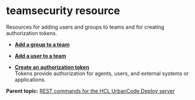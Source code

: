 # teamsecurity resource

Resources for adding users and groups to teams and for creating authorization tokens.

-   **[Add a group to a team](../../com.udeploy.api.doc/topics/rest_cli_teamsecurity_groups_put.md)**  

-   **[Add a user to a team](../../com.udeploy.api.doc/topics/rest_cli_teamsecurity_users_put.md)**  

-   **[Create an authorization token](../../com.udeploy.api.doc/topics/rest_cli_teamsecurity_tokens_put.md)**  
Tokens provide authorization for agents, users, and external systems or applications.

**Parent topic:** [REST commands for the HCL UrbanCode Deploy server](../../com.udeploy.reference.doc/topics/rest_api_ref_commands.md)

